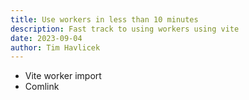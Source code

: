 ```yaml
---
title: Use workers in less than 10 minutes
description: Fast track to using workers using vite
date: 2023-09-04
author: Tim Havlicek
---
```


- Vite worker import
- Comlink
